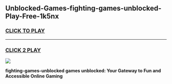 
## Unblocked-Games-fighting-games-unblocked-Play-Free-1k5nx
<h3>
<a href="https://premium76.site?title=fighting-games-unblocked&ref=21A">CLICK TO PLAY</a></h3>
<hr>

<h3>
<a href="https://premium76.site?title=fighting-games-unblocked&ref=21A">CLICK 2 PLAY</a>
  
</h3>

<a href="https://premium76.site?title=fighting-games-unblocked&ref=21A"><img src="https://clearcache.store/games.png"></a>


**fighting-games-unblocked games unblocked: Your Gateway to Fun and Accessible Online Gaming**
